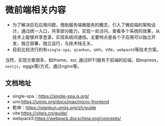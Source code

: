 # 微前端相关内容

- 为了解决巨石应用问题，借助服务端微服务的概念，引入了微前端的架构设计。通过统一入口，共享部分能力，实现一处访问，查看多个系统的效果，从技术上能够共享登录，实现系统间通信。主要特点是各个子应用可以独立开发，独立部署，独立运行，与技术栈无关。
- 目前比较流行的有`single-spa`，`qiankun`，umi，vite，`webpack5`等技术方案。

当然，实现方案很多，如iframe，ssr, 通过BFF(服务于前端的后端，如express，`nestjs`，eggjs等)方式，通过nginx等。

## 文档地址

- single-spa：<https://single-spa.js.org/>
- umi:<https://umijs.org/docs/max/micro-frontend>
- 乾坤：<https://qiankun.umijs.org/zh/guide>
- vite:<https://vitejs.cn/guide/>
- webpack5:<https://webpack.docschina.org/concepts/>
  